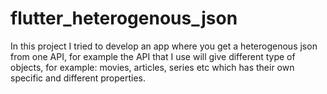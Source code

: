 # flutter_heterogenous_json

In this project I tried to develop an app where you get a heterogenous json from one API, for example the API that I use will give
different type of objects, for example: movies, articles, series etc which has their own specific and different properties.

